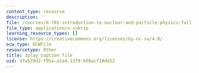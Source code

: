 ```yaml
---
content_type: resource
description: ''
file: /courses/8-701-introduction-to-nuclear-and-particle-physics-fall-2020/37a529d2f95aa1a412f9b56acf18da52_B53W30-GJ10.srt
file_type: application/x-subrip
learning_resource_types: []
license: https://creativecommons.org/licenses/by-nc-sa/4.0/
ocw_type: OCWFile
resourcetype: Other
title: 3play caption file
uid: 37a529d2-f95a-a1a4-12f9-b56acf18da52
---
```


